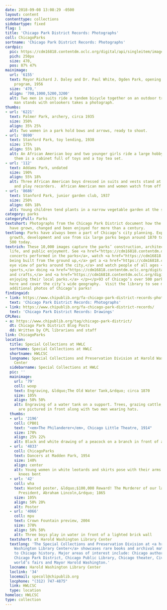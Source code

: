 ```yaml
---
date: 2018-09-08 13:08:29 -0500
layout: content
contenttype: collections
sidebartype: fixed
flag: 1 
title: 'Chicago Park District Records: Photographs'
coll: ChicagoParks
sortname: 'Chicago Park District Records: Photographs'
cardpic:
  pic: https://cdm16818.contentdm.oclc.org/digital/api/singleitem/image/ChicagoParks/1254/default.jpg
  pich: 250px
  size: 470,
  pos: 87% 47%
mainimage:
  url: '6155'
  text: Mayor Richard J. Daley and Dr. Paul White, Ogden Park, opening of bicycle
    program, 1956
  size: '470,'
  align: '700,1000,5200,3200'
  alt: Two men in suits ride a tandem bicycle together on an outdoor track; another
    man stands with onlookers takes a photograph.
thumbs:
- url: '6221'
  text: Palmer Park, archery, circa 1935
  size: 350%
  align: 35% 25%
  alt: Two women in a park hold bows and arrows, ready to shoot.
- url: '8690'
  text: Stanford Park, toy lending, 1938
  size: 175%
  align: 55% 18%
  alt: An African American boy and two younger girls ride a large hobby horse.  Behind
    them is a cabinet full of toys and a toy tea set.
- url: '112'
  text: Addams Park, undated
  size: 190%
  align: 55% 18%
  alt: Three African American boys dressed in suits and vests stand at a microphone
    and play recorders.  African American men and women watch from off stage.
- url: '8686'
  text: Stanford Park, junior garden club, 1937
  size: 250%
  align: 68% 18%
  alt: Young children tend plants in a narrow vegetable garden at the side of a building.
category: parks
categoryFull: Parks
textshort: Photographs from the Chicago Park District document how the city’s parks
  have grown, changed and been enjoyed for more than a century.
textlong: Parks have always been a part of Chicago’s city planning. Explore their
  growth, development and use from six large parks begun around 1870 to more than
  500 today.
textrich: These 10,000 images capture the parks’ construction, architecture, plant
  life, and public enjoyment. See <a href="https://cdm16818.contentdm.oclc.org/digital/collection/ChicagoParks/search/searchterm/Concerts--Illinois--Chicago/field/subjea/mode/exact/conn/and">musical
  concerts performed in the parks</a>, watch <a href="https://cdm16818.contentdm.oclc.org/digital/collection/ChicagoParks/search/searchterm/construction%20progress%20photographs/field/subjec/mode/exact/conn/and/order/title/ad/asc">parks
  being built from the ground up,</a> get a <a href="https://cdm16818.contentdm.oclc.org/digital/collection/ChicagoParks/search/searchterm/aerial%20views/field/subjec/mode/exact/conn/and/order/title/ad/asc">birds’
  eye view of parks around the city,</a> and watch people of all ages <a href="https://cdm16818.contentdm.oclc.org/digital/collection/ChicagoParks/search/searchterm/sports/field/subjec/mode/exact/conn/and/order/title/ad/asc">playing
  sports,</a> doing <a href="https://cdm16818.contentdm.oclc.org/digital/collection/ChicagoParks/search/searchterm/Arts%20and%20Crafts/field/subjec/mode/exact/conn/and/order/title/ad/asc">arts
  and crafts,</a> and <a href="https://cdm16818.contentdm.oclc.org/digital/collection/ChicagoParks/search/searchterm/people/field/subjec/mode/exact/conn/and/order/title/ad/asc/page/2">generally
  enjoying their local parks.</a> </p></p>93 of Chicago’s over 500 parks are represented
  here and cover the city’s wide geography.  Visit the library to see more than 50,000
  additional photos of Chicago’s parks!
findingaid:
- link: https://www.chipublib.org/fa-chicago-park-district-records-photographs/
  text: 'Chicago Park District Records: Photographs'
- link: https://www.chipublib.org/fa-chicago-park-district-records/
  text: 'Chicago Park District Records: Drawings'
CPLRes:
- a: https://www.chipublib.org/tag/chicago-park-district/
  dt: Chicago Park District Blog Posts
  dd: Written by CPL librarians and staff
link: ChicagoParks
location:
  title: Special Collections at HWLC
  sortname: Special Collections at HWLC
  shortname: HWLCSC
  longname: Special Collections and Preservation Division at Harold Washington Library
    Center
  sidebarname: Special Collections at HWLC
  pic: ''
  mainimage:
    url: '79'
    coll: woop
    text: Engraving, &ldquo;The Old Water Tank,&rdquo; circa 1870
    size: 105%
    align: 50% 50%
    alt: Engraving of a water tank on a support. Trees, grazing cattle, and a fence
      are pictured in front along with two men wearing hats.
  thumbs:
  - url: '2196'
    coll: CPB01
    text: "<em>The Philanderer</em>, Chicago Little Theatre, 1914"
    size: 170%
    align: 25% 22%
    alt: Black and white drawing of a peacock on a branch in front of an orange circle
  - url: '4833'
    coll: ChicagoParks
    text: Dancers at Madden Park, 1954
    size: 140%
    align: center
    alt: Young women in white leotards and skirts pose with their arms extended and
      knees bent
  - url: '42'
    coll: wha
    text: Wanted poster, &ldquo;$100,000 Reward! The Murderer of our late beloved
      President, Abraham Lincoln,&rdquo; 1865
    size: 105%
    align: 50% 20%
    alt: Poster
  - url: '4066'
    coll: mpu
    text: Crown Fountain preview, 2004
    size: 370%
    align: 50% 50%
    alt: Three boys play in water in front of a lighted brick wall
  textshort: at Harold Washington Library Center
  textlong: 'The Special Collections and Preservation Division at <a href="https://www.chipublib.org/locations/34">Harold
    Washington Library Center</a> showcases rare books and archival material relating
    to Chicago history. Major areas of interest include: Chicago authors and publishing,
    Chicago Park District, Chicago Public Library, Chicago theater, Civil War, Chicago’s
    world’s fairs and Mayor Harold Washington.'
  locname: Harold Washington Library Center
  loclink: '34'
  locemail: specoll@chipublib.org
  locphone: "(312) 747-4875"
  link: HWLCSC
  type: location
homeloc: HWLCSC
type: collection
---
```

